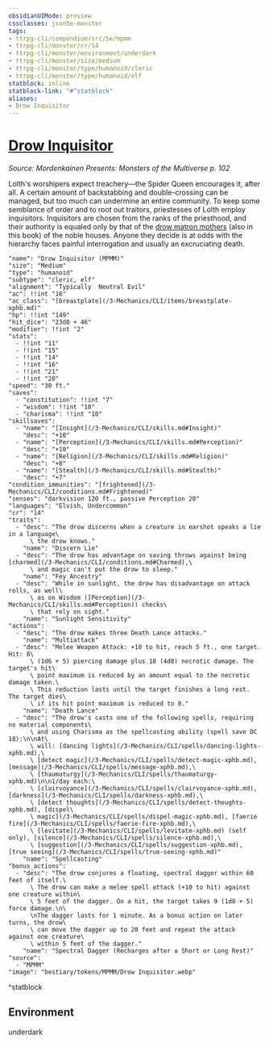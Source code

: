 ```yaml
---
obsidianUIMode: preview
cssclasses: json5e-monster
tags:
- ttrpg-cli/compendium/src/5e/mpmm
- ttrpg-cli/monster/cr/14
- ttrpg-cli/monster/environment/underdark
- ttrpg-cli/monster/size/medium
- ttrpg-cli/monster/type/humanoid/cleric
- ttrpg-cli/monster/type/humanoid/elf
statblock: inline
statblock-link: "#^statblock"
aliases:
- Drow Inquisitor
---
```

# [Drow Inquisitor](3-Mechanics\CLI\bestiary\humanoid/drow-inquisitor-mpmm.md)
*Source: Mordenkainen Presents: Monsters of the Multiverse p. 102*  

Lolth's worshipers expect treachery—the Spider Queen encourages it, after all. A certain amount of backstabbing and double-crossing can be managed, but too much can undermine an entire community. To keep some semblance of order and to root out traitors, priestesses of Lolth employ inquisitors. Inquisitors are chosen from the ranks of the priesthood, and their authority is equaled only by that of the [drow matron mothers](/3-Mechanics/CLI/bestiary/humanoid/drow-matron-mother-mpmm.md) (also in this book) of the noble houses. Anyone they decide is at odds with the hierarchy faces painful interrogation and usually an excruciating death.

```statblock
"name": "Drow Inquisitor (MPMM)"
"size": "Medium"
"type": "humanoid"
"subtype": "cleric, elf"
"alignment": "Typically  Neutral Evil"
"ac": !!int "16"
"ac_class": "[breastplate](/3-Mechanics/CLI/items/breastplate-xphb.md)"
"hp": !!int "149"
"hit_dice": "23d8 + 46"
"modifier": !!int "2"
"stats":
  - !!int "11"
  - !!int "15"
  - !!int "14"
  - !!int "16"
  - !!int "21"
  - !!int "20"
"speed": "30 ft."
"saves":
  - "constitution": !!int "7"
  - "wisdom": !!int "10"
  - "charisma": !!int "10"
"skillsaves":
  - "name": "[Insight](/3-Mechanics/CLI/skills.md#Insight)"
    "desc": "+10"
  - "name": "[Perception](/3-Mechanics/CLI/skills.md#Perception)"
    "desc": "+10"
  - "name": "[Religion](/3-Mechanics/CLI/skills.md#Religion)"
    "desc": "+8"
  - "name": "[Stealth](/3-Mechanics/CLI/skills.md#Stealth)"
    "desc": "+7"
"condition_immunities": "[frightened](/3-Mechanics/CLI/conditions.md#Frightened)"
"senses": "darkvision 120 ft., passive Perception 20"
"languages": "Elvish, Undercommon"
"cr": "14"
"traits":
  - "desc": "The drow discerns when a creature in earshot speaks a lie in a language\
      \ the drow knows."
    "name": "Discern Lie"
  - "desc": "The drow has advantage on saving throws against being [charmed](/3-Mechanics/CLI/conditions.md#Charmed),\
      \ and magic can't put the drow to sleep."
    "name": "Fey Ancestry"
  - "desc": "While in sunlight, the drow has disadvantage on attack rolls, as well\
      \ as on Wisdom ([Perception](/3-Mechanics/CLI/skills.md#Perception)) checks\
      \ that rely on sight."
    "name": "Sunlight Sensitivity"
"actions":
  - "desc": "The drow makes three Death Lance attacks."
    "name": "Multiattack"
  - "desc": "Melee Weapon Attack: +10 to hit, reach 5 ft., one target. Hit: 8\
      \ (1d6 + 5) piercing damage plus 18 (4d8) necrotic damage. The target's hit\
      \ point maximum is reduced by an amount equal to the necrotic damage taken.\
      \ This reduction lasts until the target finishes a long rest. The target dies\
      \ if its hit point maximum is reduced to 0."
    "name": "Death Lance"
  - "desc": "The drow's casts one of the following spells, requiring no material components\
      \ and using Charisma as the spellcasting ability (spell save DC 18):\n\nAt\
      \ will: [dancing lights](/3-Mechanics/CLI/spells/dancing-lights-xphb.md),\
      \ [detect magic](/3-Mechanics/CLI/spells/detect-magic-xphb.md), [message](/3-Mechanics/CLI/spells/message-xphb.md),\
      \ [thaumaturgy](/3-Mechanics/CLI/spells/thaumaturgy-xphb.md)\n\n1/day each:\
      \ [clairvoyance](/3-Mechanics/CLI/spells/clairvoyance-xphb.md), [darkness](/3-Mechanics/CLI/spells/darkness-xphb.md),\
      \ [detect thoughts](/3-Mechanics/CLI/spells/detect-thoughts-xphb.md), [dispel\
      \ magic](/3-Mechanics/CLI/spells/dispel-magic-xphb.md), [faerie fire](/3-Mechanics/CLI/spells/faerie-fire-xphb.md),\
      \ [levitate](/3-Mechanics/CLI/spells/levitate-xphb.md) (self only), [silence](/3-Mechanics/CLI/spells/silence-xphb.md),\
      \ [suggestion](/3-Mechanics/CLI/spells/suggestion-xphb.md), [true seeing](/3-Mechanics/CLI/spells/true-seeing-xphb.md)"
    "name": "Spellcasting"
"bonus_actions":
  - "desc": "The drow conjures a floating, spectral dagger within 60 feet of itself.\
      \ The drow can make a melee spell attack (+10 to hit) against one creature within\
      \ 5 feet of the dagger. On a hit, the target takes 9 (1d8 + 5) force damage.\n\
      \nThe dagger lasts for 1 minute. As a bonus action on later turns, the drow\
      \ can move the dagger up to 20 feet and repeat the attack against one creature\
      \ within 5 feet of the dagger."
    "name": "Spectral Dagger (Recharges after a Short or Long Rest)"
"source":
  - "MPMM"
"image": "bestiary/tokens/MPMM/Drow Inquisitor.webp"
```
^statblock

## Environment

underdark